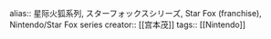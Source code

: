 alias:: 星际火狐系列, スターフォックスシリーズ, Star Fox (franchise), Nintendo/Star Fox series
creator:: [[宫本茂]]
tags:: [[Nintendo]]
